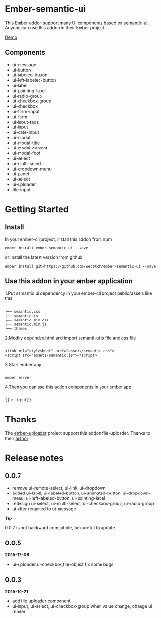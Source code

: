 # Ember-semantic-ui

This Ember addon support many UI components based on [semantic-ui](http://semantic-ui.com), Anyone can use this addon in their Ember project. 


[Demo](http://wecatch.me/ember-semantic-ui/demo/)


## Components

- ui-message
- ui-button
- ui-labeled-button
- ui-left-labeled-button
- ui-label
- ui-pointing-label
- ui-radio-group
- ui-checkbox-group
- ui-checkbox
- ui-form-input
- ui-form
- ui-input-tags
- ui-input
- ui-date-input
- ui-modal
- ui-modal-title
- ui-modal-content
- ui-modal-foot
- ui-select
- ui-multi-select
- ui-dropdown-menu
- ui-panel
- ui-select
- ui-uploader
- file-input

# Getting Started

## Install

In your ember-cli project, install this addon from npm 

```
ember install ember-semantic-ui --save

```

or install the latest version from github

```
ember install git+https://github.com/wecatch/ember-semantic-ui --save

```

## Use this addon in your ember application


1.Put semantic ui dependency in your ember-cli project public/assets like this

```

├── semantic.css
├── semantic.js
├── semantic.min.css
├── semantic.min.js
└── themes

```

2.Modify app/index.html and import semanti-ui js file and css file


```

<link rel="stylesheet" href="assets/semantic.css">
<script src="assets/semantic.js"></script>

```


3.Start ember app 


```

ember server 

```


4.Then you can use this addon components in your ember app 


```

{{ui-input}}

```


# Thanks 

The [ember-uploader](https://github.com/benefitcloud/ember-uploader) project support this addon file-uploader. Thanks to their [author](https://github.com/benefitcloud)

# Release notes


## 0.0.7 

- remove ui-remote-select, ui-link, ui-dropdown
- added ui-label, ui-labeled-button, ui-animated-button, ui-dropdown-menu, ui-left-labeled-button, ui-pointing-label
- redesign ui-select, ui-multi-select, ui-checkbox-group, ui-radio-group
- ui-alter renamed to ui-message


**Tip**

0.0.7 is not backward compatible, be careful to update


## 0.0.5 

**2015-12-09**

- ui-uploader,ui-checkbox,file-object fix some bugs 

## 0.0.3 

**2015-10-21**

- add file uploader component
- ui-input, ui-select, ui-checkbox-group when value change, change ui render
